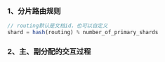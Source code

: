 ### 1、分片路由规则

```javascript
// routing默认是文档id，也可以自定义
shard = hash(routing) % number_of_primary_shards
```



### 2、主、副分配的交互过程

